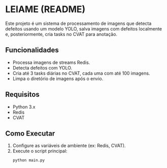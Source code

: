 # LEIAME (README)

Este projeto é um sistema de processamento de imagens que detecta defeitos usando um modelo YOLO, salva imagens com defeitos localmente e, posteriormente, cria tasks no CVAT para anotação.

## Funcionalidades
- Processa imagens de streams Redis.
- Detecta defeitos com YOLO.
- Cria até 3 tasks diárias no CVAT, cada uma com até 100 imagens.
- Limpa o diretório de imagens após o envio.

## Requisitos
- Python 3.x
- Redis
- CVAT

## Como Executar
1. Configure as variáveis de ambiente (ex: Redis, CVAT).
2. Execute o script principal:
   ```bash
   python main.py
